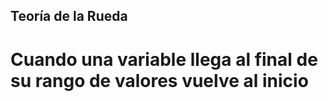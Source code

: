 ## Teoría de la Rueda

# Cuando una variable llega al final de su rango de valores vuelve al inicio
